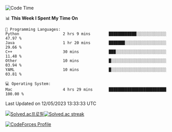 
<!--START_SECTION:waka-->
![Code Time](http://img.shields.io/badge/Code%20Time-2%2C693%20hrs%2015%20mins-blue)

📊 **This Week I Spent My Time On** 

```text
💬 Programming Languages: 
Python                   2 hrs 9 mins        ████████████░░░░░░░░░░░░░   47.97 % 
Java                     1 hr 20 mins        ███████░░░░░░░░░░░░░░░░░░   29.66 % 
C++                      30 mins             ███░░░░░░░░░░░░░░░░░░░░░░   11.48 % 
Other                    10 mins             █░░░░░░░░░░░░░░░░░░░░░░░░   03.94 % 
YAML                     10 mins             █░░░░░░░░░░░░░░░░░░░░░░░░   03.81 % 

💻 Operating System: 
Mac                      4 hrs 29 mins       █████████████████████████   100.00 % 
```


 Last Updated on 12/05/2023 13:33:33 UTC
<!--END_SECTION:waka-->


[![Solved.ac프로필](http://mazassumnida.wtf/api/generate_badge?boj=hckim96)](https://solved.ac/hckim96)[![Solved.ac streak](http://mazandi.herokuapp.com/api?handle=hckim96&theme=dark)](https://solved.ac/hckim96)


[![CodeForces Profile](https://cf.leed.at?id=hckim96)](https://codeforces.com/profile/hckim96)

